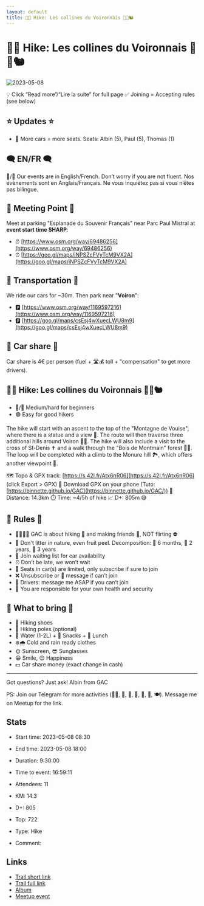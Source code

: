 ```yaml
---
layout: default
title: 🥾🔵 Hike: Les collines du Voironnais 🦌🌳🐿️
---
```


# 🥾🔵 Hike: Les collines du Voironnais 🦌🌳🐿️

![2023-05-08](/Stats/img/orig/2023-05-08.jpg)

💡 Click “Read more”/“Lire la suite” for full page ✅ Joining = Accepting rules (see below)

## ⭐ Updates ⭐

* 📅 More cars = more seats. Seats: Albin (5), Paul (5), Thomas (1)

## 🗨️ EN/FR 🗨️
🦅/🐓 Our events are in English/French. Don’t worry if you are not fluent. Nos évènements sont en Anglais/Français. Ne vous inquiétez pas si vous n’êtes pas bilingue.

## 📍 Meeting Point 📍
Meet at parking "Esplanade du Souvenir Français" near Parc Paul Mistral at **event start time SHARP**:

* ⏰ [https://www.osm.org/way/69486256](https://www.osm.org/way/69486256)
* ⏰ [https://goo.gl/maps/iNPSZcFVyTcM9VX2A](https://goo.gl/maps/iNPSZcFVyTcM9VX2A)

## 🚗 Transportation 🚗
We ride our cars for \~30m. Then park near "**Voiron**":

* 🅿️ [https://www.osm.org/way/1169597216](https://www.osm.org/way/1169597216)
* 🅿️ [https://goo.gl/maps/csEsj4wXuecLWU8m9](https://goo.gl/maps/csEsj4wXuecLWU8m9)

## 🚗 Car share 🚗
Car share is 4€ per person (fuel + 🛣️💰️ toll + "compensation" to get more drivers).

## 🥾🔵 Hike: Les collines du Voironnais 🦌🌳🐿️

* 🔵/🔴 Medium/hard for beginners
* 🟢 Easy for good hikers

The hike will start with an ascent to the top of the "Montagne de Vouise", where there is a statue and a view 🌄. The route will then traverse three additional hills around Voiron 🌳🌲. The hike will also include a visit to the cross of St-Denis ✝️ and a walk through the "Bois de Montmain" forest 🌲🍃. The loop will be completed with a climb to the Monure hill 🏞️, which offers another viewpoint 🌅.

🗺️ Topo & GPX track: [https://s.42l.fr/Atx6nR06](https://s.42l.fr/Atx6nR06) (click Export > GPX)
📲 Download GPX on your phone (Tuto: [https://binnette.github.io/GAC](https://binnette.github.io/GAC/))
📏 Distance: 14.3km
⏱️ Time: \~4/5h of hike
📈 D+: 805m 😅

## 📜 Rules 📜

* 🚶‍♀️🚶‍♂️ GAC is about hiking 🥾 and making friends 🤗, NOT flirting ⛔
* 🚮 Don't litter in nature, even fruit peel. Decomposition: 🍊 6 months, 🍌 2 years, 🥚 3 years
* 🚗 Join waiting list for car availability
* ⏰ Don’t be late, we won’t wait
* 💺 Seats in car(s) are limited, only subscribe if sure to join
* ❌ Unsubscribe or 💬 message if can’t join
* 🚗 Drivers: message me ASAP if you can’t join
* 💟 You are responsible for your own health and security

## 🎒 What to bring 🎒

* 🥾 Hiking shoes
* 🥢 Hiking poles (optional)
* 🧃 Water (1-2L) + 🍫 Snacks + 🥗 Lunch
* ❄️🌧️ Cold and rain ready clothes
* 🌞 Sunscreen, 😎 Sunglasses
* 😁 Smile, 😊 Happiness
* 💵 Car share money (exact change in cash)

***

Got questions? Just ask!
Albin from GAC

PS: Join our Telegram for more activities (🧗‍♀️, 🏓, 🎳, 🎲, 🎥, 🎵, 🍽️). Message me on Meetup for the link.

## Stats

- Start time: 2023-05-08 08:30
- End time: 2023-05-08 18:00
- Duration: 9:30:00
- Time to event: 16:59:11
- Attendees: 11

- KM: 14.3
- D+: 805
- Top: 722
- Type: Hike
- Comment: 

## Links

- [Trail short link](https://s.42l.fr/Atx6nR06)
- [Trail full link]()
- [Album](https://binnette.github.io/GacImg2023/2023-05-08-🥾🔵-Hike-Les-collines-du-Voironnais-🦌🌳🐿️.html)
- [Meetup event](https://www.meetup.com/grenoble-adventure-club-english-french/events/293382339/)
